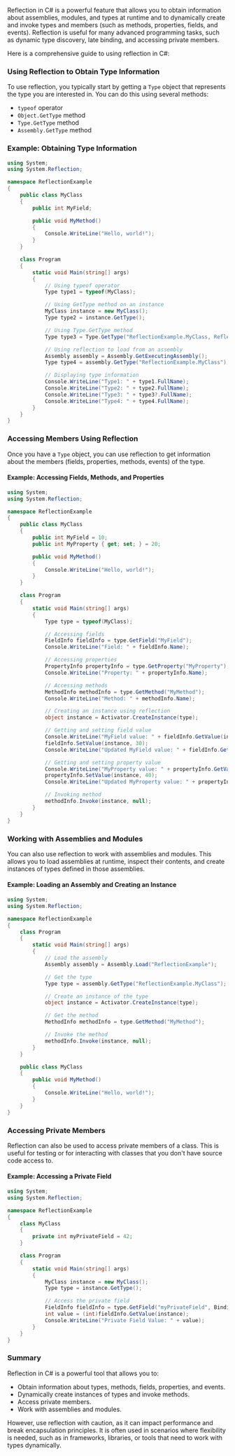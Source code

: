 Reflection in C# is a powerful feature that allows you to obtain information about assemblies, modules, and types at runtime and to dynamically create and invoke types and members (such as methods, properties, fields, and events). Reflection is useful for many advanced programming tasks, such as dynamic type discovery, late binding, and accessing private members.

Here is a comprehensive guide to using reflection in C#:

### Using Reflection to Obtain Type Information

To use reflection, you typically start by getting a `Type` object that represents the type you are interested in. You can do this using several methods:

- `typeof` operator
- `Object.GetType` method
- `Type.GetType` method
- `Assembly.GetType` method

### Example: Obtaining Type Information

```csharp
using System;
using System.Reflection;

namespace ReflectionExample
{
    public class MyClass
    {
        public int MyField;

        public void MyMethod()
        {
            Console.WriteLine("Hello, world!");
        }
    }

    class Program
    {
        static void Main(string[] args)
        {
            // Using typeof operator
            Type type1 = typeof(MyClass);

            // Using GetType method on an instance
            MyClass instance = new MyClass();
            Type type2 = instance.GetType();

            // Using Type.GetType method
            Type type3 = Type.GetType("ReflectionExample.MyClass, ReflectionExample");

            // Using reflection to load from an assembly
            Assembly assembly = Assembly.GetExecutingAssembly();
            Type type4 = assembly.GetType("ReflectionExample.MyClass");

            // Displaying type information
            Console.WriteLine("Type1: " + type1.FullName);
            Console.WriteLine("Type2: " + type2.FullName);
            Console.WriteLine("Type3: " + type3?.FullName);
            Console.WriteLine("Type4: " + type4.FullName);
        }
    }
}
```

### Accessing Members Using Reflection

Once you have a `Type` object, you can use reflection to get information about the members (fields, properties, methods, events) of the type.

#### Example: Accessing Fields, Methods, and Properties

```csharp
using System;
using System.Reflection;

namespace ReflectionExample
{
    public class MyClass
    {
        public int MyField = 10;
        public int MyProperty { get; set; } = 20;

        public void MyMethod()
        {
            Console.WriteLine("Hello, world!");
        }
    }

    class Program
    {
        static void Main(string[] args)
        {
            Type type = typeof(MyClass);

            // Accessing fields
            FieldInfo fieldInfo = type.GetField("MyField");
            Console.WriteLine("Field: " + fieldInfo.Name);

            // Accessing properties
            PropertyInfo propertyInfo = type.GetProperty("MyProperty");
            Console.WriteLine("Property: " + propertyInfo.Name);

            // Accessing methods
            MethodInfo methodInfo = type.GetMethod("MyMethod");
            Console.WriteLine("Method: " + methodInfo.Name);

            // Creating an instance using reflection
            object instance = Activator.CreateInstance(type);

            // Getting and setting field value
            Console.WriteLine("MyField value: " + fieldInfo.GetValue(instance));
            fieldInfo.SetValue(instance, 30);
            Console.WriteLine("Updated MyField value: " + fieldInfo.GetValue(instance));

            // Getting and setting property value
            Console.WriteLine("MyProperty value: " + propertyInfo.GetValue(instance));
            propertyInfo.SetValue(instance, 40);
            Console.WriteLine("Updated MyProperty value: " + propertyInfo.GetValue(instance));

            // Invoking method
            methodInfo.Invoke(instance, null);
        }
    }
}
```

### Working with Assemblies and Modules

You can also use reflection to work with assemblies and modules. This allows you to load assemblies at runtime, inspect their contents, and create instances of types defined in those assemblies.

#### Example: Loading an Assembly and Creating an Instance

```csharp
using System;
using System.Reflection;

namespace ReflectionExample
{
    class Program
    {
        static void Main(string[] args)
        {
            // Load the assembly
            Assembly assembly = Assembly.Load("ReflectionExample");

            // Get the type
            Type type = assembly.GetType("ReflectionExample.MyClass");

            // Create an instance of the type
            object instance = Activator.CreateInstance(type);

            // Get the method
            MethodInfo methodInfo = type.GetMethod("MyMethod");

            // Invoke the method
            methodInfo.Invoke(instance, null);
        }
    }

    public class MyClass
    {
        public void MyMethod()
        {
            Console.WriteLine("Hello, world!");
        }
    }
}
```

### Accessing Private Members

Reflection can also be used to access private members of a class. This is useful for testing or for interacting with classes that you don't have source code access to.

#### Example: Accessing a Private Field

```csharp
using System;
using System.Reflection;

namespace ReflectionExample
{
    class MyClass
    {
        private int myPrivateField = 42;
    }

    class Program
    {
        static void Main(string[] args)
        {
            MyClass instance = new MyClass();
            Type type = instance.GetType();

            // Access the private field
            FieldInfo fieldInfo = type.GetField("myPrivateField", BindingFlags.NonPublic | BindingFlags.Instance);
            int value = (int)fieldInfo.GetValue(instance);
            Console.WriteLine("Private Field Value: " + value);
        }
    }
}
```

### Summary

Reflection in C# is a powerful tool that allows you to:

- Obtain information about types, methods, fields, properties, and events.
- Dynamically create instances of types and invoke methods.
- Access private members.
- Work with assemblies and modules.

However, use reflection with caution, as it can impact performance and break encapsulation principles. It is often used in scenarios where flexibility is needed, such as in frameworks, libraries, or tools that need to work with types dynamically.